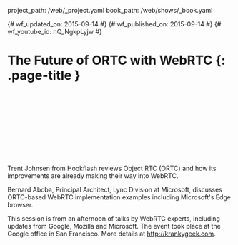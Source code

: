 project_path: /web/_project.yaml book_path: /web/shows/_book.yaml

{# wf_updated_on: 2015-09-14 #} {# wf_published_on: 2015-09-14 #} {# wf_youtube_id: nQ_NgkpLyjw #}

# The Future of ORTC with WebRTC {: .page-title }

<div class="video-wrapper">
  <iframe class="devsite-embedded-youtube-video" data-video-id="nQ_NgkpLyjw"
          data-autohide="1" data-showinfo="0" frameborder="0" allowfullscreen>
  </iframe>
</div>

Trent Johnsen from Hookflash reviews Object RTC (ORTC) and how its improvements are already making their way into WebRTC.

Bernard Aboba, Principal Architect, Lync Division at Microsoft, discusses ORTC-based WebRTC implementation examples including Microsoft's Edge browser.

This session is from an afternoon of talks by WebRTC experts, including updates from Google, Mozilla and Microsoft. The event took place at the Google office in San Francisco. More details at http://krankygeek.com.